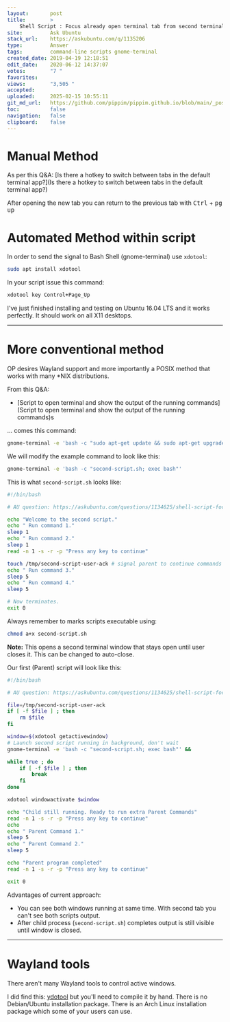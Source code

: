 ```yaml
---
layout:       post
title:        >
    Shell Script : Focus already open terminal tab from second terminal tab
site:         Ask Ubuntu
stack_url:    https://askubuntu.com/q/1135206
type:         Answer
tags:         command-line scripts gnome-terminal
created_date: 2019-04-19 12:18:51
edit_date:    2020-06-12 14:37:07
votes:        "7 "
favorites:    
views:        "3,505 "
accepted:     
uploaded:     2025-02-15 10:55:11
git_md_url:   https://github.com/pippim/pippim.github.io/blob/main/_posts/2019/2019-04-19-Shell-Script-_-Focus-already-open-terminal-tab-from-second-terminal-tab.md
toc:          false
navigation:   false
clipboard:    false
---
```


# Manual Method



As per this Q&A: [Is there a hotkey to switch between tabs in the default terminal app?](Is there a hotkey to switch between tabs in the default terminal app?)

After opening the new tab you can return to the previous tab with <kbd>Ctrl</kbd> + <kbd>pg up</kbd>

# Automated Method within script

In order to send the signal to Bash Shell (gnome-terminal) use 
`xdotool`:

``` bash
sudo apt install xdotool
```

In your script issue this command:

``` bash
xdotool key Control+Page_Up
```

I've just finished installing and testing on Ubuntu 16.04 LTS and it works perfectly. It should work on all X11 desktops.


----------


# More conventional method

OP desires Wayland support and more importantly a POSIX method that works with many *NIX distributions.

From this Q&A:

- [Script to open terminal and show the output of the running commands](Script to open terminal and show the output of the running commands)s 

... comes this command:

``` bash
gnome-terminal -e 'bash -c "sudo apt-get update && sudo apt-get upgrade && sudo apt-get dist-upgrade; exec bash"'
```

We will modify the example command to look like this:

``` bash
gnome-terminal -e 'bash -c "second-script.sh; exec bash"'
```

This is what `second-script.sh` looks like:

``` bash
#!/bin/bash

# AU question: https://askubuntu.com/questions/1134625/shell-script-focus-already-open-terminal-tab-from-second-terminal-tab/1135206#1135209

echo "Welcome to the second script."
echo " Run command 1."
sleep 1
echo " Run command 2."
sleep 1
read -n 1 -s -r -p "Press any key to continue"

touch /tmp/second-script-user-ack # signal parent to continue commands there
echo " Run command 3."
sleep 5
echo " Run command 4."
sleep 5

# Now terminates.
exit 0
```

Always remember to marks scripts executable using:

``` bash
chmod a+x second-script.sh
```

**Note:** This opens a second terminal window that stays open until user closes it. This can be changed to auto-close.

Our first (Parent) script will look like this:

``` bash
#!/bin/bash

# AU question: https://askubuntu.com/questions/1134625/shell-script-focus-already-open-terminal-tab-from-second-terminal-tab/1135206#1135209

file=/tmp/second-script-user-ack
if [ -f $file ] ; then
    rm $file
fi

window=$(xdotool getactivewindow)
# Launch second script running in background, don't wait
gnome-terminal -e 'bash -c "second-script.sh; exec bash"' &&

while true ; do
    if [ -f $file ] ; then
        break
    fi
done

xdotool windowactivate $window

echo "Child still running. Ready to run extra Parent Commands"
read -n 1 -s -r -p "Press any key to continue"
echo
echo " Parent Command 1."
sleep 5
echo " Parent Command 2."
sleep 5

echo "Parent program completed"
read -n 1 -s -r -p "Press any key to continue"

exit 0
```

Advantages of current approach:

- You can see both windows running at same time. With second tab you can't see both scripts output.
- After child process (`second-script.sh`) completes output is still visible until window is closed.


----------

# Wayland tools

There aren't many Wayland tools to control active windows.

I did find this: [ydotool][1] but you'll need to compile it by hand. There is no Debian/Ubuntu installation package. There is an Arch Linux installation package which some of your users can use.


  [1]: https://github.com/ReimuNotMoe/ydotool
